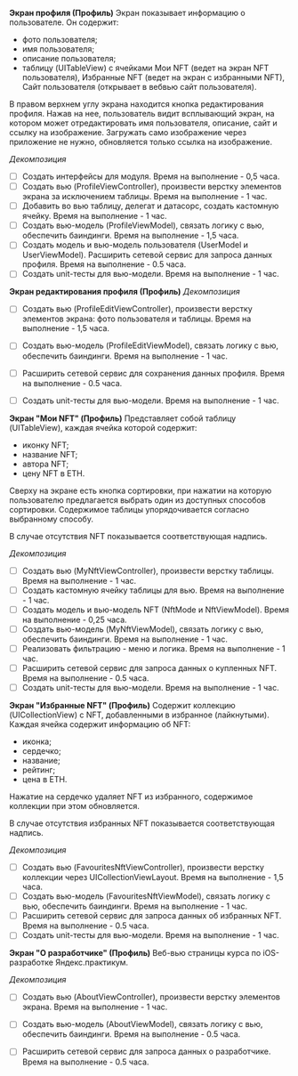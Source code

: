 **Экран профиля (Профиль)**
Экран показывает информацию о пользователе. Он содержит:

-   фото пользователя;
-   имя пользователя;
-   описание пользователя;
-   таблицу (UITableView) с ячейками Мои NFT (ведет на экран NFT пользователя), Избранные NFT (ведет на экран с избранными NFT), Сайт пользователя (открывает в вебвью сайт пользователя).

В правом верхнем углу экрана находится кнопка редактирования профиля. Нажав на нее, пользователь видит всплывающий экран, на котором может отредактировать имя пользователя, описание, сайт и ссылку на изображение. Загружать само изображение через приложение не нужно, обновляется только ссылка на изображение.

*Декомпозиция*
 - [ ] Создать интерфейсы для модуля. Время на выполнение - 0,5 часа.
 - [ ] Создать вью (ProfileViewController), произвести верстку элементов
       экрана за исключением таблицы. Время на выполнение - 1 час.
 - [ ] Добавить во вью таблицу, делегат и датасорс, создать кастомную
       ячейку. Время на выполнение - 1 час.
 - [ ] Создать вью-модель (ProfileViewModel), связать логику с вью,
       обеспечить баиндинги. Время на выполнение - 1,5 часа.
 - [ ] Создать модель и вью-модель пользователя (UserModel и
       UserViewModel). Расширить сетевой сервис для запроса данных
       профиля. Время на выполнение - 0.5 часа.
 - [ ] Создать unit-тесты для вью-модели. Время на выполнение - 1 час.

**Экран редактирования профиля (Профиль)**
*Декомпозиция*

 - [ ] Создать вью (ProfileEditViewController), произвести верстку
       элементов экрана: фото пользователя и таблицы. Время на
       выполнение - 1,5 часа.
       

 - [ ] Создать вью-модель (ProfileEditViewModel), связать логику с вью, обеспечить баиндинги. Время на выполнение - 1 час.

 - [ ] Расширить сетевой сервис для сохранения данных профиля. Время на выполнение - 0.5 часа.
 - [ ] Создать unit-тесты для вью-модели. Время на выполнение - 1 час.

**Экран "Мои NFT" (Профиль)**
Представляет собой таблицу (UITableView), каждая ячейка которой содержит:

-   иконку NFT;
-   название NFT;
-   автора NFT;
-   цену NFT в ETH.

Сверху на экране есть кнопка сортировки, при нажатии на которую пользователю предлагается выбрать один из доступных способов сортировки. Содержимое таблицы упорядочивается согласно выбранному способу.

В случае отсутствия NFT показывается соответствующая надпись.

*Декомпозиция*

 - [ ] Создать вью (MyNftViewController), произвести верстку таблицы. Время на выполнение - 1 час.
 - [ ] Создать кастомную ячейку таблицы для вью. Время на выполнение - 1 час.
 - [ ] Создать модель и вью-модель NFT (NftMode и NftViewModel). Время на выполнение - 0,25 часа.
 - [ ] Создать вью-модель (MyNftViewModel), связать логику с вью, обеспечить баиндинги. Время на выполнение - 1 час.
 - [ ] Реализовать фильтрацию - меню и логика. Время на выполнение - 1 час.
 - [ ] Расширить сетевой сервис для запроса данных о купленных NFT. Время на выполнение - 0.5 часа.
 - [ ] Создать unit-тесты для вью-модели. Время на выполнение - 1 час.

**Экран "Избранные NFT" (Профиль)**
Содержит коллекцию (UICollectionView) c NFT, добавленными в избранное (лайкнутыми). Каждая ячейка содержит информацию об NFT:

-   иконка;
-   сердечко;
-   название;
-   рейтинг;
-   цена в ETH.

Нажатие на сердечко удаляет NFT из избранного, содержимое коллекции при этом обновляется.

В случае отсутствия избранных NFT показывается соответствующая надпись.

*Декомпозиция*

 - [ ] Создать вью (FavouritesNftViewController), произвести верстку коллекции через UICollectionViewLayout. Время на выполнение - 1,5 часа.
 - [ ] Создать вью-модель (FavouritesNftViewModel), связать логику с вью, обеспечить баиндинги. Время на выполнение - 1 час.
 - [ ] Расширить сетевой сервис для запроса данных об избранных NFT. Время на выполнение - 0.5 часа.
 - [ ] Создать unit-тесты для вью-модели. Время на выполнение - 1 час.

**Экран "О разработчике" (Профиль)**
Веб-вью страницы курса по iOS-разработке Яндекс.практикум.

*Декомпозиция*

 - [ ] Создать вью (AboutViewController), произвести верстку элементов экрана. Время на выполнение - 1 час.
 - [ ] Создать вью-модель (AboutViewModel), связать логику с вью, обеспечить баиндинги. Время на выполнение - 0.5 часа.
 - [ ] Расширить сетевой сервис для запроса данных о разработчике. Время на выполнение - 0.5 часа.

